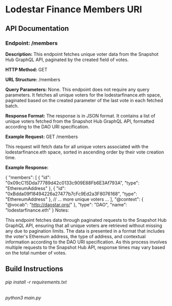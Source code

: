 # Lodestar Finance Members URI
## API Documentation
### Endpoint: /members
**Description:** This endpoint fetches unique voter data from the Snapshot Hub GraphQL API, paginated by the created field of votes.

**HTTP Method:** GET

**URL Structure:** /members

**Query Parameters:** None. This endpoint does not require any query parameters. It fetches all unique voters for the lodestarfinance.eth space, paginated based on the created parameter of the last vote in each fetched batch.

**Response Format:** The response is in JSON format. It contains a list of unique voters fetched from the Snapshot Hub GraphQL API, formatted according to the DAO URI specification.

**Example Request:** GET /members

This request will fetch data for all unique voters associated with the lodestarfinance.eth space, sorted in ascending order by their vote creation time.

**Example Response:**

{
    "members": [
        {
            "id": "0x09cC15Dda77789d42c0133c909E88Fb6E3Af793A",
            "type": "EthereumAddress"
        },
        {
            "id": "0xBdda09f18494226a27477b7cFc9Ed2a3F8076168",
            "type": "EthereumAddress"
        },
        // ... more unique voters ...
    ],
    "@context": {
        "@vocab": "http://daostar.org/"
    },
    "type": "DAO",
    "name": "lodestarfinance.eth"
}
Notes:

This endpoint fetches data through paginated requests to the Snapshot Hub GraphQL API, ensuring that all unique voters are retrieved without missing any due to pagination limits.
The data is presented in a format that includes the voter's Ethereum address, the type of address, and contextual information according to the DAO URI specification.
As this process involves multiple requests to the Snapshot Hub API, response times may vary based on the total number of votes.


## Build Instructions

###### pip install -r requirements.txt

###### python3 main.py
